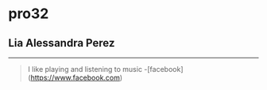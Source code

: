 # pro32
## **Lia Alessandra Perez**
---
> I like playing and listening to music
> -[facebook] (https://www.facebook.com)
